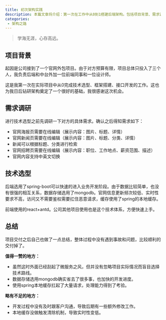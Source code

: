 ```yaml
---
title: 初次架构实践
description: 本篇文章将介绍：第一次在工作中从0到1搭建后端架构。包括项目背景、需求调研、技术选型、总结
categories:
 - 架构之路
---
```


> 学海无涯，心存高远。

## 项目背景

起因是公司接到了一个官网外包项目。由于对方预算有限，项目总体只投入了三个人，我负责后端和中台外加一位前端同事和一位设计师。

这是我第一次在实际项目中从0完成技术选型、框架搭建、接口开发的工作。这也为我日后钻研架构奠定了一个很好的基础，我很感谢这次机会。

## 需求调研

进行技术选型之前先调研一下对方的具体需求。确认之后得知需求如下：

* 官网海报页需要在线编辑（展示内容：图片、标题、详情）
* 官网新闻页需要在线编辑（展示内容：图片、标题、分类、详情）
* 新闻可以根据标题、分类进行检索
* 官网招聘页需要在线编辑（展示内容：职位、工作地点、薪资范围、描述）
* 官网内容支持中英文切换

## 技术选型

后端选用了spring-boot可以快速的进入业务开发阶段。由于数据比较简单，也没有很强的相互关系，数据存储选用了mongodb。官网信息更新频次较低、实时性要求不高，访问又不需要鉴权需要扛住恶意请求，缓存使用了spring的本地缓存。

前端使用的react+antd。公司其他项目使用也是这个技术体系，方便快速上手。

## 总结

项目交付之后自己也做了一点总结，整体过程中没有遇到事故和问题，比较顺利的交付掉了。

**值得一赞的地方：**

* 虽然这时外面已经刮起了微服务之风，但并没有忽略项目实际情况而盲目选择技术路线。
* 数据存储选用mongodb确实省去了很多事，也加快的开发进度。
* 使用spring本地缓存扛起了大量请求，处理能力得到了考验。

**略有不足的地方：**

* 开发过程中没有及时跟客户沟通，导致后期有一些额外修改工作。
* 本地缓存没做触发清除机制，导致实时性变低。